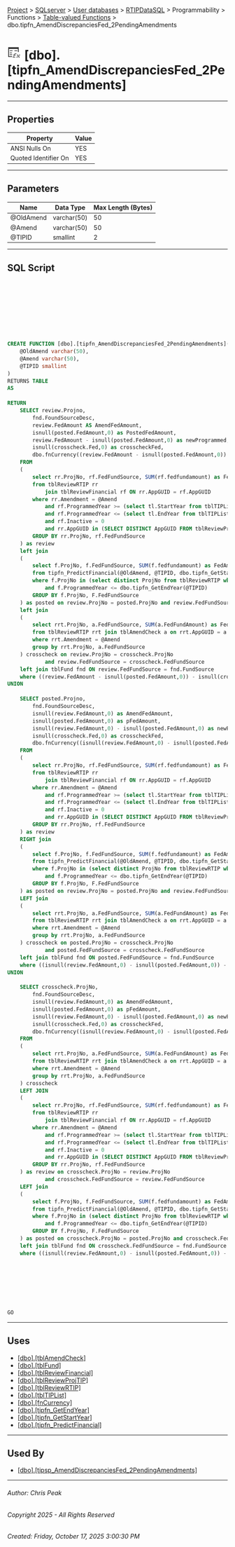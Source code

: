 #### 

[Project](../../../../../../index.md) > [SQLserver](../../../../../index.md) > [User databases](../../../../index.md) > [RTIPDataSQL](../../../index.md) > Programmability > Functions > [Table-valued Functions](Table-valued_Functions.md) > dbo.tipfn_AmendDiscrepanciesFed_2PendingAmendments

# ![Table-valued Functions](../../../../../../Images/Function_Table32.png) [dbo].[tipfn_AmendDiscrepanciesFed_2PendingAmendments]

---

## <a name="#properties"></a>Properties

| Property | Value |
|---|---|
| ANSI Nulls On | YES |
| Quoted Identifier On | YES |


---

## <a name="#parameters"></a>Parameters

| Name | Data Type | Max Length (Bytes) |
|---|---|---|
| @OldAmend | varchar(50) | 50 |
| @Amend | varchar(50) | 50 |
| @TIPID | smallint | 2 |


---

## <a name="#sqlscript"></a>SQL Script

```sql








CREATE FUNCTION [dbo].[tipfn_AmendDiscrepanciesFed_2PendingAmendments](
	@OldAmend varchar(50),
	@Amend varchar(50), 
	@TIPID smallint
)
RETURNS TABLE
AS

RETURN
	SELECT review.Projno, 
		fnd.FoundSourceDesc,
		review.FedAmount AS AmendFedAmount, 
		isnull(posted.FedAmount,0) as PostedFedAmount,
		review.FedAmount - isnull(posted.FedAmount,0) as newProgrammed,
		isnull(crosscheck.Fed,0) as crosscheckFed,
		dbo.fnCurrency((review.FedAmount - isnull(posted.FedAmount,0)) - isnull(crosscheck.Fed,0))as discrepancy
	FROM 
	(
		select rr.ProjNo, rf.FedFundSource, SUM(rf.fedfundamount) as FedAmount
		from tblReviewRTIP rr
			join tblReviewFinancial rf ON rr.AppGUID = rf.AppGUID
		where rr.Amendment = @Amend
			and rf.ProgrammedYear >= (select tl.StartYear from tblTIPList tl where tl.TIP_ID = @TIPID)
			and rf.ProgrammedYear <= (select tl.EndYear from tblTIPList tl where tl.TIP_ID = @TIPID)
			and rf.Inactive = 0
			and rr.AppGUID in (SELECT DISTINCT AppGUID FROM tblReviewProjTIP where TIP_ID = @TIPID)
		GROUP BY rr.ProjNo, rf.FedFundSource
	) as review
	left join 
	(
		select f.ProjNo, f.FedFundSource, SUM(f.fedfundamount) as FedAmount
		from tipfn_PredictFinancial(@OldAmend, @TIPID, dbo.tipfn_GetStartYear(@TIPID)) f 
		where f.ProjNo in (select distinct ProjNo from tblReviewRTIP where Amendment = @Amend)
			and f.ProgrammedYear <= dbo.tipfn_GetEndYear(@TIPID)
		GROUP BY f.ProjNo, F.FedFundSource
	) as posted on review.ProjNo = posted.ProjNo and review.FedFundSource = posted.FedFundSource
	left join 
	(
		select rrt.ProjNo, a.FedFundSource, SUM(a.FedFundAmount) as Fed
		from tblReviewRTIP rrt join tblAmendCheck a on rrt.AppGUID = a.AppGUID
		where rrt.Amendment = @Amend
		group by rrt.ProjNo, a.FedFundSource
	) crosscheck on review.ProjNo = crosscheck.ProjNo 
			and review.FedFundSource = crosscheck.FedFundSource
	left join tblFund fnd ON review.FedFundSource = fnd.FundSource
	where ((review.FedAmount - isnull(posted.FedAmount,0)) - isnull(crosscheck.Fed,0)) <> 0
UNION

	SELECT posted.Projno, 
		fnd.FoundSourceDesc,
		isnull(review.FedAmount,0) as AmendFedAmount, 
		isnull(posted.FedAmount,0) as pFedAmount,
		isnull(review.FedAmount,0) - isnull(posted.FedAmount,0) as newProgrammed,
		isnull(crosscheck.Fed,0) as crosscheckFed,
		dbo.fnCurrency((isnull(review.FedAmount,0) - isnull(posted.FedAmount,0)) - isnull(crosscheck.Fed,0)) as discrepancy
	FROM 
	(
		select rr.ProjNo, rf.FedFundSource, SUM(rf.fedfundamount) as FedAmount
		from tblReviewRTIP rr
			join tblReviewFinancial rf ON rr.AppGUID = rf.AppGUID
		where rr.Amendment = @Amend
			and rf.ProgrammedYear >= (select tl.StartYear from tblTIPList tl where tl.TIP_ID = @TIPID)
			and rf.ProgrammedYear <= (select tl.EndYear from tblTIPList tl where tl.TIP_ID = @TIPID)
			and rf.Inactive = 0
			and rr.AppGUID in (SELECT DISTINCT AppGUID FROM tblReviewProjTIP where TIP_ID = @TIPID)
		GROUP BY rr.ProjNo, rf.FedFundSource
	) as review
	RIGHT join 
	(
		select f.ProjNo, f.FedFundSource, SUM(f.fedfundamount) as FedAmount
		from tipfn_PredictFinancial(@OldAmend, @TIPID, dbo.tipfn_GetStartYear(@TIPID)) f 
		where f.ProjNo in (select distinct ProjNo from tblReviewRTIP where Amendment = @Amend)
			and f.ProgrammedYear <= dbo.tipfn_GetEndYear(@TIPID)
		GROUP BY f.ProjNo, F.FedFundSource
	) as posted on review.ProjNo = posted.ProjNo and review.FedFundSource = posted.FedFundSource
	LEFT join 
	(
		select rrt.ProjNo, a.FedFundSource, SUM(a.FedFundAmount) as Fed
		from tblReviewRTIP rrt join tblAmendCheck a on rrt.AppGUID = a.AppGUID
		where rrt.Amendment = @Amend
		group by rrt.ProjNo, a.FedFundSource
	) crosscheck on posted.ProjNo = crosscheck.ProjNo 
			and posted.FedFundSource = crosscheck.FedFundSource
	left join tblFund fnd ON posted.FedFundSource = fnd.FundSource
	where ((isnull(review.FedAmount,0) - isnull(posted.FedAmount,0)) - isnull(crosscheck.Fed,0)) <> 0
UNION

	SELECT crosscheck.ProjNo, 
		fnd.FoundSourceDesc,
		isnull(review.FedAmount,0) as AmendFedAmount, 
		isnull(posted.FedAmount,0) as pFedAmount,
		isnull(review.FedAmount,0) - isnull(posted.FedAmount,0) as newProgrammed,
		isnull(crosscheck.Fed,0) as crosscheckFed,
		dbo.fnCurrency((isnull(review.FedAmount,0) - isnull(posted.FedAmount,0)) - isnull(crosscheck.Fed,0)) as discrepancy
	FROM 
	(
		select rrt.ProjNo, a.FedFundSource, SUM(a.FedFundAmount) as Fed
		from tblReviewRTIP rrt join tblAmendCheck a on rrt.AppGUID = a.AppGUID
		where rrt.Amendment = @Amend
		group by rrt.ProjNo, a.FedFundSource
	) crosscheck 
	LEFT JOIN 
	(
		select rr.ProjNo, rf.FedFundSource, SUM(rf.fedfundamount) as FedAmount
		from tblReviewRTIP rr
			join tblReviewFinancial rf ON rr.AppGUID = rf.AppGUID
		where rr.Amendment = @Amend
			and rf.ProgrammedYear >= (select tl.StartYear from tblTIPList tl where tl.TIP_ID = @TIPID)
			and rf.ProgrammedYear <= (select tl.EndYear from tblTIPList tl where tl.TIP_ID = @TIPID)
			and rf.Inactive = 0
			and rr.AppGUID in (SELECT DISTINCT AppGUID FROM tblReviewProjTIP where TIP_ID = @TIPID)
		GROUP BY rr.ProjNo, rf.FedFundSource
	) as review on crosscheck.ProjNo = review.ProjNo 
			and crosscheck.FedFundSource = review.FedFundSource
	LEFT join 
	(
		select f.ProjNo, f.FedFundSource, SUM(f.fedfundamount) as FedAmount
		from tipfn_PredictFinancial(@OldAmend, @TIPID, dbo.tipfn_GetStartYear(@TIPID)) f 
		where f.ProjNo in (select distinct ProjNo from tblReviewRTIP where Amendment = @Amend)
			and f.ProgrammedYear <= dbo.tipfn_GetEndYear(@TIPID)
		GROUP BY f.ProjNo, F.FedFundSource
	) as posted on crosscheck.ProjNo = posted.ProjNo and crosscheck.FedFundSource = posted.FedFundSource
	left join tblFund fnd ON crosscheck.FedFundSource = fnd.FundSource
	where ((isnull(review.FedAmount,0) - isnull(posted.FedAmount,0)) - isnull(crosscheck.Fed,0)) <> 0







GO

```


---

## <a name="#uses"></a>Uses

* [[dbo].[tblAmendCheck]](../../../Tables/dbo_tblAmendCheck.md)
* [[dbo].[tblFund]](../../../Tables/dbo_tblFund.md)
* [[dbo].[tblReviewFinancial]](../../../Tables/dbo_tblReviewFinancial.md)
* [[dbo].[tblReviewProjTIP]](../../../Tables/dbo_tblReviewProjTIP.md)
* [[dbo].[tblReviewRTIP]](../../../Tables/dbo_tblReviewRTIP.md)
* [[dbo].[tblTIPList]](../../../Tables/dbo_tblTIPList.md)
* [[dbo].[fnCurrency]](../Scalar-valued_Functions/dbo_fnCurrency.md)
* [[dbo].[tipfn_GetEndYear]](../Scalar-valued_Functions/dbo_tipfn_GetEndYear.md)
* [[dbo].[tipfn_GetStartYear]](../Scalar-valued_Functions/dbo_tipfn_GetStartYear.md)
* [[dbo].[tipfn_PredictFinancial]](dbo_tipfn_PredictFinancial.md)


---

## <a name="#usedby"></a>Used By

* [[dbo].[tipsp_AmendDiscrepanciesFed_2PendingAmendments]](../../Stored_Procedures/dbo_tipsp_AmendDiscrepanciesFed_2PendingAmendments.md)


---

###### Author:  Chris Peak

###### Copyright 2025 - All Rights Reserved

###### Created: Friday, October 17, 2025 3:00:30 PM

